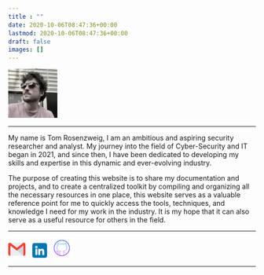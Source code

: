 ```yaml
---
title : "" 
date: 2020-10-06T08:47:36+00:00
lastmod: 2020-10-06T08:47:36+00:00
draft: false
images: []
---
```


  <img src="IMG_1660 2.jpeg" width="100" height="100" alt="Square" class="border-0 rounded-circle mr-3">
  
 ---------------------------------------

My name is Tom Rosenzweig, I am an ambitious and aspiring security researcher and analyst. My journey into the field of Cyber-Security and IT began in 2021, and since then, I have been dedicated to developing my skills and expertise in this dynamic and ever-evolving industry.

The purpose of creating this website is to share my documentation and projects, and to create a centralized toolkit by compiling and organizing all the necessary resources in one place, this website serves as a valuable reference point for me to quickly access the tools, techniques, and knowledge I need for my work in the industry. It is my hope that it can also serve as a useful resource for others in the field.

---------------------------------------------------------------

<a href="tomrosenzweig94@gmail.com"><img src="732200.png" alt="email" width="35" height="35" style="margin-right: 10px; margin-top: 4px"></a>
<a href="https://www.linkedin.com/in/tr94"><img src="linkedin.png" alt="linkedin" width="30" height="30" style="margin-right: 6px;"></a>
<a href="https://github.com/xT0mR0x"><img src="github.png" alt="github" width="40" height="40" style="margin-right: 10px;"></a>

-------------------------------------------------------